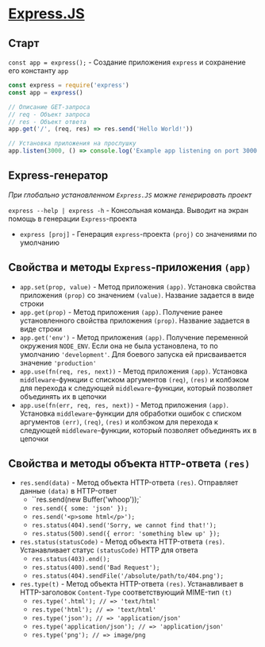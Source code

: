 # [Express.JS](http://expressjs.com/)

## Старт

`const app = express();` - Создание приложения `express` и сохранение его константу `app`

```javascript
const express = require('express')
const app = express()

// Описание GET-запроса
// req - Объект запроса
// res - Объект ответа
app.get('/', (req, res) => res.send('Hello World!'))

// Установка приложения на прослушку
app.listen(3000, () => console.log('Example app listening on port 3000!'))
```

## Express-генератор

*При глобально установленном `Express.JS` можне генерировать проект*

`express --help | express -h` - Консольная команда. Выводит на экран помощь в генерации `Express`-проекта

* `express [proj]` - Генерация `express`-проекта `(proj)` со значениями по умолчанию

## Свойства и методы `Express`-приложения `(app)`

* `app.set(prop, value)` - Метод приложения `(app)`. Установка свойства приложения `(prop)` со значением `(value)`. Название задается в виде строки
* `app.get(prop)` - Метод приложения `(app)`. Получение ранее установленного свойства приложения `(prop)`. Название задается в виде строки
* `app.get('env')` - Метод приложения `(app)`. Получение переменной окружения `NODE_ENV`. Если она не была установлена, то по умолчанию `'development'`. Для боевого запуска ей присваивается значение `'production'`
* `app.use(fn(req, res, next))` - Метод приложения `(app)`. Установка `middleware`-функции с списком аргументов `(req)`, `(res)` и колбэком для перехода к следующей `middleware`-функции, который позволяет объединять их в цепочки
* `app.use(fn(err, req, res, next))` - Метод приложения `(app)`. Установка `middleware`-функции для обработки ошибок с списком аргументов `(err)`, `(req)`, `(res)` и колбэком для перехода к следующей `middleware`-функции, который позволяет объединять их в цепочки

## Свойства и методы объекта `HTTP`-ответа `(res)`

* `res.send(data)` - Метод объекта HTTP-ответа `(res)`. Отправляет данные `(data)` в HTTP-ответ
  * ``res.send(new Buffer('whoop'));`
  * `res.send({ some: 'json' });`
  * `res.send('<p>some html</p>');`
  * `res.status(404).send('Sorry, we cannot find that!');`
  * `res.status(500).send({ error: 'something blew up' });`
* `res.status(statusCode)` - Метод объекта HTTP-ответа `(res)`. Устанавливает статус `(statusCode)` HTTP для ответа
  * `res.status(403).end();`
  * `res.status(400).send('Bad Request');`
  * `res.status(404).sendFile('/absolute/path/to/404.png');`
* `res.type(t)` - Метод объекта HTTP-ответа `(res)`. Устанавливает в HTTP-заголовок `Content-Type` соответствующий MIME-тип `(t)`
  * `res.type('.html'); // => 'text/html'`
  * `res.type('html'); // => 'text/html'`
  * `res.type('json'); // => 'application/json'`
  * `res.type('application/json'); // => 'application/json'`
  * `res.type('png'); // => image/png`